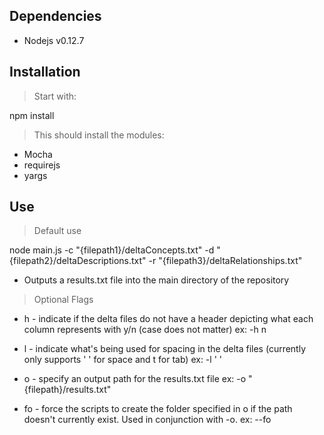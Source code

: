 ## Dependencies

* Nodejs v0.12.7

## Installation

> Start with:

npm install

> This should install the modules:

* Mocha
* requirejs
* yargs

## Use

> Default use

node main.js -c "{filepath1}/deltaConcepts.txt" -d "{filepath2}/deltaDescriptions.txt" -r "{filepath3}/deltaRelationships.txt"
* Outputs a results.txt file into the main directory of the repository


> Optional Flags

* h - indicate if the delta files do not have a header depicting what each column represents with y/n (case does not matter)
	ex: -h n

* l - indicate what's being used for spacing in the delta files (currently only supports ' ' for space and t for tab)
	ex: -l ' '

* o - specify an output path for the results.txt file
	ex: -o "{filepath}/results.txt"

* fo - force the scripts to create the folder specified in o if the path doesn't currently exist. Used in conjunction with -o.
	ex: --fo